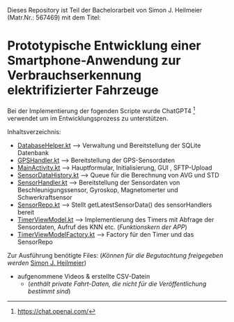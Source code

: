Dieses Repository ist Teil der Bachelorarbeit von Simon J. Heilmeier (Matr.Nr.: 567469) mit dem Titel:

# Prototypische Entwicklung einer Smartphone-Anwendung zur Verbrauchserkennung elektrifizierter Fahrzeuge

Bei der Implementierung der fogenden Scripte wurde ChatGPT4 [^1] verwendet um im Entwicklungsprozess zu unterstützen.

Inhaltsverzeichnis:

- [DatabaseHelper.kt](https://github.com/567469/logmlsensordata/blob/master/app/src/main/java/com/example/logmlsensordata/DatabaseHelper.kt)  --> Verwaltung und Bereitstellung der SQLite Datenbank
- [GPSHandler.kt](https://github.com/567469/logmlsensordata/blob/master/app/src/main/java/com/example/logmlsensordata/GPSHandler.kt)  --> Bereitstellung der GPS-Sensordaten
- [MainActivity.kt](https://github.com/567469/logmlsensordata/blob/master/app/src/main/java/com/example/logmlsensordata/MainActivity.kt)  --> Hauptformular, Initialisierung, GUI , SFTP-Upload
- [SensorDataHistory.kt](https://github.com/567469/logmlsensordata/blob/master/app/src/main/java/com/example/logmlsensordata/SensorDataHistory.kt)  --> Queue für die Berechnung von AVG und STD
- [SensorHandler.kt](https://github.com/567469/logmlsensordata/blob/master/app/src/main/java/com/example/logmlsensordata/SensorHandler.kt)  --> Bereitstellung der Sensordaten von Beschleunigungssensor, Gyroskop, Magnetomerter und Schwerkraftsensor
- [SensorRepo.kt](https://github.com/567469/logmlsensordata/blob/master/app/src/main/java/com/example/logmlsensordata/SensorRepo.kt)  --> Stellt getLatestSensorData() des sensorHandlers bereit
- [TimerViewModel.kt](https://github.com/567469/logmlsensordata/blob/master/app/src/main/java/com/example/logmlsensordata/TimerViewModel.kt)  --> Implementierung des Timers mit Abfrage der Sensordaten, Aufruf des KNN etc. (*Funktionskern der APP*)
- [TimerViewModelFactory.kt](https://github.com/567469/logmlsensordata/blob/master/app/src/main/java/com/example/logmlsensordata/TimerViewModelFactory.kt)  --> Factory für den Timer und das SensorRepo

Zur Ausführung benötigte Files: (*Können für die Begutachtung freigegeben werden* [Simon J. Heilmeier](mailto:567469@fom-net.de?subject=[GitHub]%20Daten-Freigabe))

- aufgenommene Videos & erstellte CSV-Datein
  - (*enthält private Fahrt-Daten, die nicht für die Veröffentlichung bestimmt sind*) 



[^1]: https://chat.openai.com/

